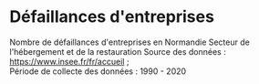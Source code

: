 # Défaillances d'entreprises
Nombre de défaillances d'entreprises en Normandie Secteur de l'hébergement et de la restauration
Source des données : https://www.insee.fr/fr/accueil ;  
Période de collecte des données : 1990 - 2020
